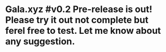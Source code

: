 # Gala.xyz #v0.2 Pre-release is out! Please try it out not complete but ferel free to test. Let me know about any suggestion.
